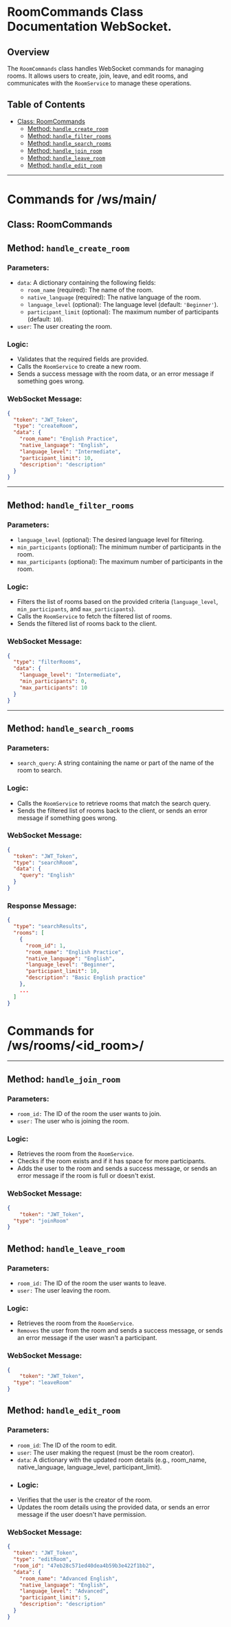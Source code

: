 # RoomCommands Class Documentation WebSocket.

## Overview

The `RoomCommands` class handles WebSocket commands for managing rooms. It allows users to create, join, leave, and edit rooms, and communicates with the `RoomService` to manage these operations.

## Table of Contents

- [Class: RoomCommands](#class-roomcommands)
  - [Method: `handle_create_room`](#method-handle_create_room)
  - [Method: `handle_filter_rooms`](#method-handle_filter_rooms) 
  - [Method: `handle_search_rooms`](#method-handle_search_rooms)  
  - [Method: `handle_join_room`](#method-handle_join_room)
  - [Method: `handle_leave_room`](#method-handle_leave_room)
  - [Method: `handle_edit_room`](#method-handle_edit_room)

---
# Commands for /ws/main/

## Class: RoomCommands

## Method: `handle_create_room`

### Parameters:
- `data`: A dictionary containing the following fields:
  - `room_name` (required): The name of the room.
  - `native_language` (required): The native language of the room.
  - `language_level` (optional): The language level (default: `'Beginner'`).
  - `participant_limit` (optional): The maximum number of participants (default: `10`).
- `user`: The user creating the room.

### Logic:
- Validates that the required fields are provided.
- Calls the `RoomService` to create a new room.
- Sends a success message with the room data, or an error message if something goes wrong.

### WebSocket Message:
```json
{
  "token": "JWT_Token",
  "type": "createRoom",
  "data": {
    "room_name": "English Practice",
    "native_language": "English",
    "language_level": "Intermediate",
    "participant_limit": 10,
    "description": "description"
  }
}
```

---

## Method: `handle_filter_rooms`

### Parameters:
- `language_level` (optional): The desired language level for filtering.
- `min_participants` (optional): The minimum number of participants in the room.
- `max_participants` (optional): The maximum number of participants in the room.

### Logic:
- Filters the list of rooms based on the provided criteria (`language_level`, `min_participants`, and `max_participants`).
- Calls the `RoomService` to fetch the filtered list of rooms.
- Sends the filtered list of rooms back to the client.

### WebSocket Message:
```json
{
  "type": "filterRooms",
  "data": {
    "language_level": "Intermediate",
    "min_participants": 0,
    "max_participants": 10
  }
}
```

---

## Method: `handle_search_rooms`

### Parameters:
- `search_query`: A string containing the name or part of the name of the room to search.

### Logic:
- Calls the `RoomService` to retrieve rooms that match the search query.
- Sends the filtered list of rooms back to the client, or sends an error message if something goes wrong.

### WebSocket Message:
```json
{
  "token": "JWT_Token",
  "type": "searchRoom",
  "data": {
    "query": "English"
  }
}
```

### Response Message:
```json
{
  "type": "searchResults",
  "rooms": [
    {
      "room_id": 1,
      "room_name": "English Practice",
      "native_language": "English",
      "language_level": "Beginner",
      "participant_limit": 10,
      "description": "Basic English practice"
    },
    ...
  ]
}
```

# Commands for /ws/rooms/<id_room>/

---

## Method: `handle_join_room`
### Parameters:
- `room_id:` The ID of the room the user wants to join.
- `user:` The user who is joining the room.

### Logic:
  - Retrieves the room from the `RoomService`.
  - Checks if the room exists and if it has space for more participants.
  - Adds the user to the room and sends a success message, or sends an error message if the room is full or doesn't exist.

### WebSocket Message:
```json
{
    "token": "JWT_Token",
  "type": "joinRoom"
}
```

## Method: `handle_leave_room`
### Parameters:
- `room_id:` The ID of the room the user wants to leave.
- `user:` The user leaving the room.
### Logic:
- Retrieves the room from the `RoomService`.
- `Removes` the user from the room and sends a success message, or sends an error message if the user wasn't a participant.
### WebSocket Message:
```json
{
    "token": "JWT_Token",
  "type": "leaveRoom"
}
```
## Method: `handle_edit_room`
### Parameters:
- `room_id`: The ID of the room to edit.
- `user`: The user making the request (must be the room creator).
- `data`: A dictionary with the updated room details (e.g., room_name, native_language, language_level, participant_limit).
- ### Logic:
- Verifies that the user is the creator of the room.
- Updates the room details using the provided data, or sends an error message if the user doesn't have permission.
### WebSocket Message:
```json
{
  "token": "JWT_Token",
  "type": "editRoom",
  "room_id": "47eb28c571ed40dea4b59b3e422f1bb2",
  "data": {
    "room_name": "Advanced English",
    "native_language": "English",
    "language_level": "Advanced",
    "participant_limit": 5,
    "description": "description"
  }
}
```
